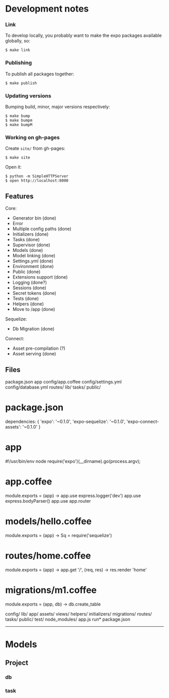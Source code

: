 Development notes
=================

### Link
To develop locally, you probably want to make the expo packages available 
globally, so:

    $ make link

### Publishing
To publish all packages together:

    $ make publish

### Updating versions
Bumping build, minor, major versions respectively:

    $ make bump
    $ make bumpm
    $ make bumpM

### Working on gh-pages

Create `site/` from gh-pages:

    $ make site

Open it:

    $ python -m SimpleHTTPServer
    $ open http://localhost:8000

Features
--------

Core:

- Generator bin (done)
- Error
- Multiple config paths (done)
- Initializers (done)
- Tasks (done)
- Supervisor (done)
- Models (done)
- Model linking (done)
- Settings.yml (done)
- Environment (done)
- Public (done)
- Extensions support (done)
- Logging (done?)
- Sessions (done)
- Secret tokens (done)
- Tests (done)
- Helpers (done)
- Move to /app (done)

Sequelize:

- Db Migration (done)

Connect:
- Asset pre-compilation (?)
- Asset serving (done)

Files
-----

package.json
app
config/app.coffee
config/settings.yml
config/database.yml
routes/
lib/
tasks/
public/

# package.json
  dependencies: {
    'expo': '~0.1.0',
    'expo-sequelize': '~0.1.0',
    'expo-connect-assets': '~0.1.0'
  }


# app
#!/usr/bin/env node
require('expo')(__dirname).go(process.argv);

# app.coffee
module.exports = (app) ->
  app.use express.logger('dev')
  app.use express.bodyParser()
  app.use app.router

# models/hello.coffee
module.exports = (app) ->
  Sq = require('sequelize')

# routes/home.coffee
module.exports = (app) ->
  app.get '/', (req, res) ->
    res.render 'home'

# migrations/m1.coffee
module.exports = (app, db) ->
  db.create_table


config/
lib/
app/
  assets/
  views/
  helpers/
  initializers/
  migrations/
  routes/
  tasks/
public/
test/
node_modules/
app.js
run*
package.json

------------

# Models
## Project
### db
### task

